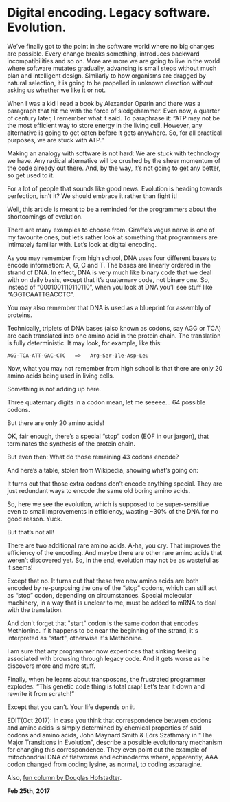 # Digital encoding. Legacy software. Evolution.



We’ve finally got to the point in the software world where no big changes are possible. Every change breaks something, introduces backward incompatibilities and so on. More are more we are going to live in the world where software mutates gradually, advancing is small steps without much plan and intelligent design. Similarly to how organisms are dragged by natural selection, it is going to be propelled in unknown direction without asking us whether we like it or not.

When I was a kid I read a book by Alexander Oparin and there was a paragraph that hit me with the force of sledgehammer. Even now, a quarter of century later, I remember what it said. To paraphrase it: “ATP may not be the most efficient way to store energy in the living cell. However, any alternative is going to get eaten before it gets anywhere. So, for all practical purposes, we are stuck with ATP.”

Making an analogy with software is not hard: We are stuck with technology we have. Any radical alternative will be crushed by the sheer momentum of the code already out there. And, by the way, it’s not going to get any better, so get used to it.

For a lot of people that sounds like good news. Evolution is heading towards perfection, isn’t it? We should embrace it rather than fight it!

Well, this article is meant to be a reminded for the programmers about the shortcomings of evolution.

There are many examples to choose from. Giraffe’s vagus nerve is one of my favourite ones, but let’s rather look at something that programmers are intimately familiar with. Let’s look at digital encoding.

As you may remember from high school, DNA uses four different bases to encode information: A, G, C and T. The bases are linearly ordered in the strand of DNA. In effect, DNA is very much like binary code that we deal with on daily basis, except that it’s quaternary code, not binary one. So, instead of “0001001110110110”, when you look at DNA you’ll see stuff like “AGGTCAATTGACCTC”.

You may also remember that DNA is used as a blueprint for assembly of proteins.

Technically, triplets of DNA bases (also known as codons, say AGG or TCA) are each translated into one amino acid in the protein chain. The translation is fully deterministic. It may look, for example, like this:

    AGG-TCA-ATT-GAC-CTC   =>   Arg-Ser-Ile-Asp-Leu

Now, what you may not remember from high school is that there are only 20 amino acids being used in living cells.

Something is not adding up here.

Three quaternary digits in a codon mean, let me seeeee… 64 possible codons.

But there are only 20 amino acids!

OK, fair enough, there’s a special “stop” codon (EOF in our jargon), that terminates the synthesis of the protein chain.

But even then: What do those remaining 43 codons encode?

And here’s a table, stolen from Wikipedia, showing what’s going on:

[](89/codons.png)

It turns out that those extra codons don’t encode anything special. They are just redundant ways to encode the same old boring amino acids.

So, here we see the evolution, which is supposed to be super-sensitive even to small improvements in efficiency, wasting ~30% of the DNA for no good reason. Yuck.

But that’s not all!

There are two additional rare amino acids. A-ha, you cry. That improves the efficiency of the encoding. And maybe there are other rare amino acids that weren’t discovered yet. So, in the end, evolution may not be as wasteful as it seems!

Except that no. It turns out that these two new amino acids are both encoded by re-purposing the one of the “stop” codons, which can still act as “stop” codon, depending on circumstances. Special molecular machinery, in a way that is unclear to me, must be added to mRNA to deal with the translation.

And don't forget that "start" codon is the same codon that encodes Methionine. If it happens to be near the beginning of the strand, it's interpreted as "start", otherwise it's Methionine.

I am sure that any programmer now experinces that sinking feeling associated with browsing through legacy code. And it gets worse as he discovers more and more stuff.

Finally, when he learns about transposons, the frustrated programmer explodes: “This genetic code thing is total crap! Let’s tear it down and rewrite it from scratch!”

Except that you can’t. Your life depends on it.

EDIT(Oct 2017): In case you think that correspondence between codons and amino acids is simply determined by chemical properties of said codons and amino acids, John Maynard Smith & Eörs Szathmáry in "The Major Transitions in Evolution", describe a possible evolutionary mechanism for changing this correspondence. They even point out the example of mitochondrial DNA of flatworms and echinoderms where, apparently, AAA codon changed from coding lysine, as normal, to coding asparagine.

Also, [fun column by Douglas Hofstadter](http://www.cs.uml.edu/~kim/580/SA_genetic_code.pdf).

**Feb 25th, 2017**